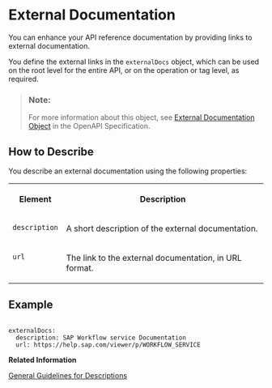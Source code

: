 <!-- loio5455384f6f1b4d44b83d6e5e7af18478 -->

# External Documentation

You can enhance your API reference documentation by providing links to external documentation.

You define the external links in the `externalDocs` object, which can be used on the root level for the entire API, or on the operation or tag level, as required.

> ### Note:  
> For more information about this object, see [External Documentation Object](https://github.com/OAI/OpenAPI-Specification/blob/master/versions/3.0.2.md#externalDocumentationObject) in the OpenAPI Specification.



<a name="loio5455384f6f1b4d44b83d6e5e7af18478__section_a15_vwy_21b"/>

## How to Describe

You describe an external documentation using the following properties:


<table>
<tr>
<th valign="top">

Element



</th>
<th valign="top">

Description



</th>
</tr>
<tr>
<td valign="top">

 `description` 



</td>
<td valign="top">

A short description of the external documentation.



</td>
</tr>
<tr>
<td valign="top">

 `url` 



</td>
<td valign="top">

The link to the external documentation, in URL format.



</td>
</tr>
</table>



## Example

```

externalDocs:
  description: SAP Workflow service Documentation
  url: https://help.sap.com/viewer/p/WORKFLOW_SERVICE
```

**Related Information**  


[General Guidelines for Descriptions](general-guidelines-for-descriptions-7e6e472.md "Provide descriptions for the various API elements supported by the OpenAPI Specification.")

